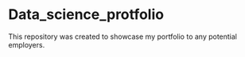 # Data_science_protfolio
This repository was created to showcase my portfolio to any potential employers.
